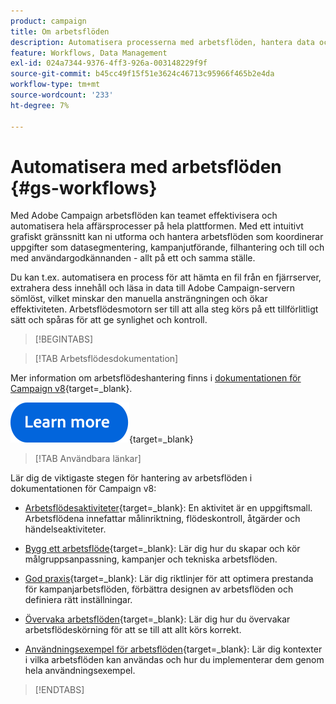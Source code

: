 ```yaml
---
product: campaign
title: Om arbetsflöden
description: Automatisera processerna med arbetsflöden, hantera data och målgrupper, skicka meddelanden med mera
feature: Workflows, Data Management
exl-id: 024a7344-9376-4ff3-926a-003148229f9f
source-git-commit: b45cc49f15f51e3624c46713c95966f465b2e4da
workflow-type: tm+mt
source-wordcount: '233'
ht-degree: 7%

---
```


# Automatisera med arbetsflöden {#gs-workflows}

Med Adobe Campaign arbetsflöden kan teamet effektivisera och automatisera hela affärsprocesser på hela plattformen. Med ett intuitivt grafiskt gränssnitt kan ni utforma och hantera arbetsflöden som koordinerar uppgifter som datasegmentering, kampanjutförande, filhantering och till och med användargodkännanden - allt på ett och samma ställe.

Du kan t.ex. automatisera en process för att hämta en fil från en fjärrserver, extrahera dess innehåll och läsa in data till Adobe Campaign-servern sömlöst, vilket minskar den manuella ansträngningen och ökar effektiviteten. Arbetsflödesmotorn ser till att alla steg körs på ett tillförlitligt sätt och spåras för att ge synlighet och kontroll.

>[!BEGINTABS]

>[!TAB Arbetsflödesdokumentation]

Mer information om arbetsflödeshantering finns i [dokumentationen för Campaign v8](https://experienceleague.adobe.com/docs/campaign/automation/workflows/introduction/about-workflows.html){target=_blank}.


[![bild](../../assets/do-not-localize/learn-more-button.svg)](https://experienceleague.adobe.com/docs/campaign/automation/workflows/introduction/about-workflows.html){target=_blank}


>[!TAB Användbara länkar]

Lär dig de viktigaste stegen för hantering av arbetsflöden i dokumentationen för Campaign v8:

* [Arbetsflödesaktiviteter](https://experienceleague.adobe.com/docs/campaign/automation/workflows/wf-activities/activities.html){target=_blank}: En aktivitet är en uppgiftsmall. Arbetsflödena innefattar målinriktning, flödeskontroll, åtgärder och händelseaktiviteter.

* [Bygg ett arbetsflöde](https://experienceleague.adobe.com/docs/campaign/automation/workflows/introduction/build-a-workflow.html){target=_blank}: Lär dig hur du skapar och kör målgruppsanpassning, kampanjer och tekniska arbetsflöden.

* [God praxis](https://experienceleague.adobe.com/docs/campaign/automation/workflows/introduction/workflow-best-practices.html){target=_blank}: Lär dig riktlinjer för att optimera prestanda för kampanjarbetsflöden, förbättra designen av arbetsflöden och definiera rätt inställningar.

* [Övervaka arbetsflöden](https://experienceleague.adobe.com/docs/campaign/automation/workflows/monitoring-workflows/monitor-workflow-execution.html){target=_blank}: Lär dig hur du övervakar arbetsflödeskörning för att se till att allt körs korrekt.

* [Användningsexempel för arbetsflöden](https://experienceleague.adobe.com/docs/campaign/automation/workflows/use-cases/workflow-use-cases.html){target=_blank}: Lär dig kontexter i vilka arbetsflöden kan användas och hur du implementerar dem genom hela användningsexempel.


>[!ENDTABS]





<!--

Adobe Campaign uses workflows to:

* Carry out targeting campaigns. [Learn more](building-a-workflow.md#implementation-steps-)
* Build campaigns: for each campaign, the **[!UICONTROL Workflow]** tab lets you build the target and create the deliveries. [Learn more](building-a-workflow.md#campaign-workflows)
* Perform technical processes: cleanup, collecting tracking information or provisional calculations. [Learn more](building-a-workflow.md#technical-workflows)

A workflow can mean both a process definition (the workflow model, which is a representation of what is supposed to happen) and an instance of this process (a workflow instance, which is a representation of what is actually happening).

The workflow template describes the various tasks to be performed and how they are linked together. The task templates are called activities and are represented by icons. They are linked together by transitions.

![](assets/example1.png)

Each workflow contains:

* **[!UICONTROL Activities]**

  An activity describes a task template. The various activities available are represented on the diagram by icons. Each type has common properties and specific properties. For example, while all activities have a name and label, only the **[!UICONTROL Approval]** activity has an assignment.

  In a workflow diagram, a given activity can produce multiple tasks, in particular when there is a loop or recurrent (periodic) actions.

  All workflow activities are listed in [this section](about-activities.md), including use cases and samples.

* **[!UICONTROL Transitions]**

  Transitions enable you to link activities and to define their sequence. A transition links a source activity to a destination activity. There are several sorts of transitions, which depend on the source activity. Some transitions have additional parameters such as a duration, a condition or a filter.

  A transition which is not linked to a destination activity is colored orange and the arrow head is shown as a diamond.

  >[!NOTE]
  >
  >A workflow containing unterminated transitions can still be executed: a warning message will be generated and the workflow will pause once it reaches the transition but it will not generate an error. It is thus possible to start a workflow without it being finished and to add to it as you go along.

  For more information about how to build a workflow, refer to [this section](building-a-workflow.md).

* **[!UICONTROL Worktables]**

  The worktable contains all the information carried by the transition. Each workflow uses several worktables. The data conveyed in these tables can be accelerated and used throughout the workflow's life cycle, as long as it is not purged. Indeed, unneeded tables are purged each time the workflow is passivated, and possibly during the execution of the largest workflows to avoid overloading the server.

  Learn more on workflow data and tables in [this section](how-to-use-workflow-data.md).

## Key principles and best practices{#principles-workflows}

Refer to these sections to find guidance and best practices to automate processes with workflows:

* Learn more about workflow activities in [this page](how-to-use-workflow-data.md).
* Learn how to build a workflow in [this section](building-a-workflow.md).
* Discover how to use workflows to import data in Campaign in [this section](../../platform/using/import-export-workflows.md).
* Workflow best practices are detailed in [this page](workflow-best-practices.md).
* Find guidance about workflow execution in [this section](starting-a-workflow.md).
* Learn how to monitor workflows in [this page](monitoring-workflow-execution.md).
* Learn how to grant access to users to use workflows in [this page](managing-rights.md).

-->